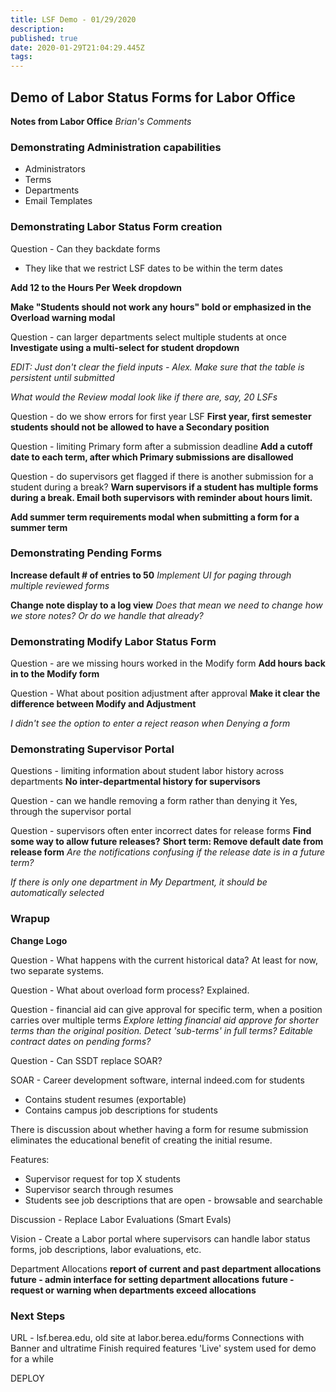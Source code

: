 ```yaml
---
title: LSF Demo - 01/29/2020
description: 
published: true
date: 2020-01-29T21:04:29.445Z
tags: 
---
```


Demo of Labor Status Forms for Labor Office
--------------------------------------------

**Notes from Labor Office**
*Brian's Comments*

### Demonstrating Administration capabilities
 - Administrators
 - Terms
 - Departments
 - Email Templates

### Demonstrating Labor Status Form creation

Question - Can they backdate forms
 - They like that we restrict LSF dates to be within the term dates

**Add 12 to the Hours Per Week dropdown**

**Make "Students should not work any hours" bold or emphasized in the Overload warning modal**

Question - can larger departments select multiple students at once
**Investigate using a multi-select for student dropdown**

*EDIT: Just don't clear the field inputs - Alex. Make sure that the table is persistent until submitted*

*What would the Review modal look like if there are, say, 20 LSFs*

Question - do we show errors for first year LSF
**First year, first semester students should not be allowed to have a Secondary position**

Question - limiting Primary form after a submission deadline
**Add a cutoff date to each term, after which Primary submissions are disallowed**

Question - do supervisors get flagged if there is another submission for a student during a break?
**Warn supervisors if a student has multiple forms during a break. Email both supervisors with reminder about hours limit.**

**Add summer term requirements modal when submitting a form for a summer term**


### Demonstrating Pending Forms

**Increase default # of entries to 50**
*Implement UI for paging through multiple reviewed forms*

**Change note display to a log view**
*Does that mean we need to change how we store notes? Or do we handle that already?*

### Demonstrating Modify Labor Status Form

Question - are we missing hours worked in the Modify form
**Add hours back in to the Modify form**

Question - What about position adjustment after approval
**Make it clear the difference between Modify and Adjustment**

*I didn't see the option to enter a reject reason when Denying a form*

### Demonstrating Supervisor Portal

Questions - limiting information about student labor history across departments 
**No inter-departmental history for supervisors**

Question - can we handle removing a form rather than denying it
Yes, through the supervisor portal

Question - supervisors often enter incorrect dates for release forms
**Find some way to allow future releases?**
**Short term: Remove default date from release form**
*Are the notifications confusing if the release date is in a future term?*

*If there is only one department in My Department, it should be automatically selected*

### Wrapup

**Change Logo**

Question - What happens with the current historical data?
At least for now, two separate systems.

Question - What about overload form process?
Explained.

Question - financial aid can give approval for specific term, when a position carries over multiple terms
*Explore letting financial aid approve for shorter terms than the original position. Detect 'sub-terms' in full terms? Editable contract dates on pending forms?*

Question - Can SSDT replace SOAR?

SOAR - Career development software, internal indeed.com for students
* Contains student resumes (exportable)
* Contains campus job descriptions for students

There is discussion about whether having a form for resume submission eliminates the educational benefit of creating the initial resume.

Features:
* Supervisor request for top X students
* Supervisor search through resumes
* Students see job descriptions that are open - browsable and searchable

Discussion - Replace Labor Evaluations (Smart Evals)

Vision - Create a Labor portal where supervisors can handle labor status forms, job descriptions, labor evaluations, etc.

Department Allocations
**report of current and past department allocations**
**future - admin interface for setting department allocations**
**future - request or warning when departments exceed allocations**

### Next Steps

URL - lsf.berea.edu, old site at labor.berea.edu/forms
Connections with Banner and ultratime
Finish required features
'Live' system used for demo for a while

DEPLOY


